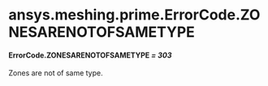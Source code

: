 <a id="ansys-meshing-prime-errorcode-zonesarenotofsametype"></a>

# ansys.meshing.prime.ErrorCode.ZONESARENOTOFSAMETYPE

<a id="ansys.meshing.prime.ErrorCode.ZONESARENOTOFSAMETYPE"></a>

#### ErrorCode.ZONESARENOTOFSAMETYPE *= 303*

Zones are not of same type.

<!-- !! processed by numpydoc !! -->
